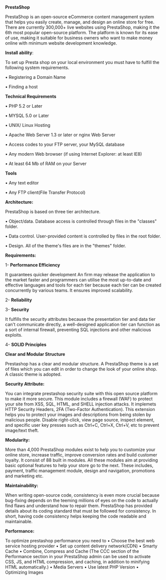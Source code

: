 **PrestaShop**


PrestaShop is an open-source eCommerce content management system that helps you easily create, manage, and design an online store for free. There are currently 300,000+ live websites using PrestaShop, making it the 6th most popular open-source platform.
The platform is known for its ease of use, making it suitable for business owners who want to make money online with minimum website development knowledge. 

**Install ability**:

To set up Presta shop on your local environment you must have to fulfill the following system requirements.

•	Registering a Domain Name

•	Finding a host

**Technical Requirements**

•	PHP 5.2 or Later

•	MYSQL 5.0 or Later 

•	UNIX/ Linux Hosting 

•	Apache Web Server 1.3 or later or nginx Web Server

•	Access codes to your FTP server, your MySQL database

•	Any modern Web browser (if using Internet Explorer: at least IE8)

•	At least 64 Mb of RAM on your Server

**Tools**

•	Any text editor

•	Any FTP client(File Transfer Protocol)


**Architecture:**

PrestaShop is based on three tier architecture.

• Object/data. Database access is controlled through files in the "classes" folder.

• Data control. User-provided content is controlled by files in the root folder.

• Design. All of the theme's files are in the "themes" folder.


**Requirements:**

1-	**Performance Efficiency**

It guarantees quicker development An firm may release the application to the market faster and programmers can utilise the most up-to-date and effective languages and tools for each tier because each tier can be created concurrently by various teams.
It ensures improved scalability. 

2-	**Reliability**

3-	**Security**

It fulfills the security attributes because the presentation tier and data tier can't communicate directly, a well-designed application tier can function as a sort of internal firewall, preventing SQL injections and other malicious exploits.

4-	**SOLID Principles**


**Clear and Modular Structure**

Prestashop has a clear and modular structure. A PrestaShop theme is a set of files which you can edit in order to change the look of your online shop. A classic theme is adopted.

**Security Attribute:**

You can integrate prestashop security suite with this open source platform to make it more secure. This module includes a firewall (WAF) to protect your site from XSS, SQL, HTML, and SHELL injection attacks. It implemets HTTP Security Headers, 2FA (Two-Factor Authentication). This extension helps you to protect your images and descriptions from being stolen by malicious people. Disable right-click, view page source, inspect element, and specific user key presses such as Ctrl+C, Ctrl+X, Ctrl+V, etc to prevent image/text theft.

**Modularity:**

More than 4,000 PrestaShop modules exist to help you to customize your online store, increase traffic, improve conversion rates and build customer loyalty. It consist of 88 built in modules. All these modules aim at providing basic optional features to help your store go to the next. These includes, payment, traffic management module, design and navigation, promotions and marketing etc.

**Maintainability:**

When writing open-source code, consistency is even more crucial because bug-fixing depends on the teeming millions of eyes on the code to actually find flaws and understand how to repair them. PrestaShop has provided details about its coding standard that must be followed for consistency. In short, having code consistency helps keeping the code readable and maintainable.

**Performance:** 

To optimize prestashop performance you need to
•	Choose the best web service hosting provider
•	Set up content delivery network(CDN)
•	Smarty Cache
•	Combine, Compress and Cache (The CCC section of the Performance section in your PrestaShop admin can be used to activate CSS, JS, and HTML compression, and caching, in addition to minifying HTML automatically.)
•	Media Servers
•	Use latest PHP Version
•	Optimizing Images

